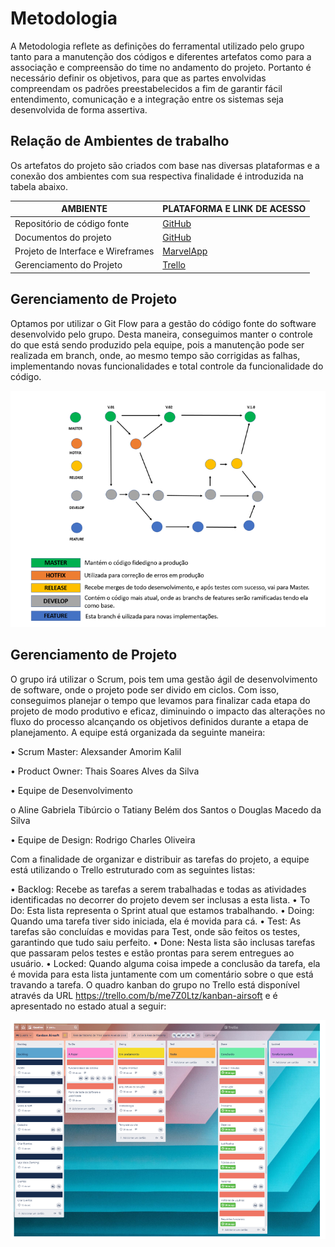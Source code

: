 
# Metodologia
A Metodologia reflete as definições do ferramental utilizado pelo grupo tanto para a manutenção dos códigos e diferentes artefatos como para a associação e compreensão do time no andamento do projeto. Portanto é necessário definir os objetivos, para que as partes envolvidas compreendam os padrões preestabelecidos a fim de garantir fácil entendimento, comunicação e a integração entre os sistemas seja desenvolvida de forma assertiva.

## Relação de Ambientes de trabalho
Os artefatos do projeto são criados com base nas diversas plataformas e a conexão dos ambientes com sua respectiva finalidade é introduzida na tabela abaixo.

|     AMBIENTE                    |   PLATAFORMA E LINK DE ACESSO                                                             |
|---------------------------------|-------------------------------------------------------------------------------------------|
|Repositório de código fonte      | [GitHub](https://github.com/ICEI-PUC-Minas-PMV-ADS/pmv-ads-2021-2-e2-proj-int-t3-tapunk/) |
|Documentos do projeto            | [GitHub](https://github.com/ICEI-PUC-Minas-PMV-ADS/pmv-ads-2021-2-e2-proj-int-t3-tapunk/) | 
|Projeto de Interface e Wireframes| [MarvelApp](https://marvelapp.com/prototype/5e2jadg/)                                     |
|Gerenciamento do Projeto         | [Trello](https://trello.com/b/me7Z0Ltz/kanban-airsoft/)                                   | 

## Gerenciamento de Projeto
Optamos por utilizar o Git Flow para a gestão do código fonte do software desenvolvido pelo grupo. Desta maneira, conseguimos manter o controle do que está sendo produzido pela equipe, pois a manutenção pode ser realizada em branch, onde, ao mesmo tempo são corrigidas as falhas, implementando novas funcionalidades e total controle da funcionalidade do código. 

![Personas](img/git_flow.PNG)
    
## Gerenciamento de Projeto
O grupo irá utilizar o Scrum, pois tem uma gestão ágil de desenvolvimento de software, onde o projeto pode ser divido em ciclos. Com isso, conseguimos planejar o tempo que levamos para finalizar cada etapa do projeto de modo produtivo e eficaz, diminuindo o impacto das alterações no fluxo do processo alcançando os objetivos definidos durante a etapa de planejamento.
A equipe está organizada da seguinte maneira:

•	Scrum Master: Alexsander Amorim Kalil

•	Product Owner: Thais Soares Alves da Silva

•	Equipe de Desenvolvimento

o	Aline Gabriela Tibúrcio
o	Tatiany Belém dos Santos
o	Douglas Macedo da Silva

•	Equipe de Design: Rodrigo Charles Oliveira

Com a finalidade de organizar e distribuir as tarefas do projeto, a equipe está utilizando o Trello estruturado com as seguintes listas:

•	Backlog: Recebe as tarefas a serem trabalhadas e todas as atividades identificadas no decorrer do projeto devem ser inclusas a esta lista.
•	To Do: Esta lista representa o Sprint atual que estamos trabalhando.
•	Doing: Quando uma tarefa tiver sido iniciada, ela é movida para cá.
•	Test: As tarefas são concluídas e movidas para Test, onde são feitos os testes, garantindo que tudo saiu perfeito.
•	Done: Nesta lista são inclusas tarefas que passaram pelos testes e estão prontas para serem entregues ao usuário.
•	Locked: Quando alguma coisa impede a conclusão da tarefa, ela é movida para esta lista juntamente com um comentário sobre o que está travando a tarefa.
O quadro kanban do grupo no Trello está disponível através da URL https://trello.com/b/me7Z0Ltz/kanban-airsoft e é apresentado no estado atual a seguir:

![Personas](img/kanban_trello.PNG)


